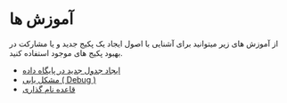 # آموزش ها
از آموزش های زیر میتوانید برای آشنایی با اصول ایجاد یک پکیج جدید و یا مشارکت در بهبود پکیج های موجود استفاده کنید.
+ [ایجاد جدول جدید در پایگاه داده](create_new_database_table.md)
+ [مشکل یابی ( Debug )](debug.md)
+ [قاعده نام گذاری ](names.md)

